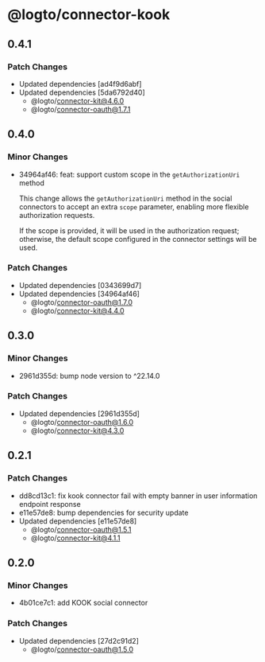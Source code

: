 # @logto/connector-kook

## 0.4.1

### Patch Changes

- Updated dependencies [ad4f9d6abf]
- Updated dependencies [5da6792d40]
  - @logto/connector-kit@4.6.0
  - @logto/connector-oauth@1.7.1

## 0.4.0

### Minor Changes

- 34964af46: feat: support custom scope in the `getAuthorizationUri` method

  This change allows the `getAuthorizationUri` method in the social connectors to accept an extra `scope` parameter, enabling more flexible authorization requests.

  If the scope is provided, it will be used in the authorization request; otherwise, the default scope configured in the connector settings will be used.

### Patch Changes

- Updated dependencies [0343699d7]
- Updated dependencies [34964af46]
  - @logto/connector-oauth@1.7.0
  - @logto/connector-kit@4.4.0

## 0.3.0

### Minor Changes

- 2961d355d: bump node version to ^22.14.0

### Patch Changes

- Updated dependencies [2961d355d]
  - @logto/connector-oauth@1.6.0
  - @logto/connector-kit@4.3.0

## 0.2.1

### Patch Changes

- dd8cd13c1: fix kook connector fail with empty banner in user information endpoint response
- e11e57de8: bump dependencies for security update
- Updated dependencies [e11e57de8]
  - @logto/connector-oauth@1.5.1
  - @logto/connector-kit@4.1.1

## 0.2.0

### Minor Changes

- 4b01ce7c1: add KOOK social connector

### Patch Changes

- Updated dependencies [27d2c91d2]
  - @logto/connector-oauth@1.5.0
